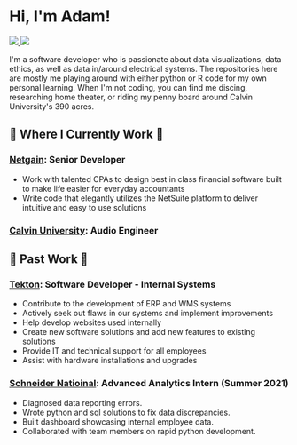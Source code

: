  # Hi, I'm Adam!

 <!-- LinkedIn Contact -->
  <a href="https://www.linkedin.com/in/adam-denhaan-404589204/" target="_blank">
    <img src="https://img.shields.io/badge/-Adam%20denhaan-blue?style=for-the-badge&logo=Linkedin&logoColor=white"/>
  </a>
<!-- Email -->
  <a href="mailto:adamdh00@gmail.com">
    <img src="https://img.shields.io/badge/EMAIL-adamdh00@gmail.com-20b2aa?style=for-the-badge"/>
  </a>
  
</br>
<p>
I'm a software developer who is passionate about data visualizations, data ethics, as well as data in/around electrical systems. The repositories here are mostly me playing around with either python or R code for my own personal learning. When I'm not coding, you can find me discing, researching home theater, or riding my penny board around Calvin University's 390 acres.</p>

## 💼 Where I Currently Work 💼

### [Netgain](netgain.tech): Senior Developer

 - Work with talented CPAs to design best in class financial software built to make life easier for everyday accountants
 - Write code that elegantly utilizes the NetSuite platform to deliver intuitive and easy to use solutions

### [Calvin University](https://calvin.edu): Audio Engineer

## 💼 Past Work 💼

### [Tekton](Tekton.com): Software Developer - Internal Systems

 - Contribute to the development of ERP and WMS systems
 - Actively seek out flaws in our systems and implement improvements
 - Help develop websites used internally
 - Create new software solutions and add new features to existing solutions
 - Provide IT and technical support for all employees
 - Assist with hardware installations and upgrades

### [Schneider Natioinal](https://schneider.com/): Advanced Analytics Intern (Summer 2021)
 - Diagnosed data reporting errors.
 - Wrote python and sql solutions to fix data discrepancies.
 - Built dashboard showcasing internal employee data.
 - Collaborated with team members on rapid python development.

